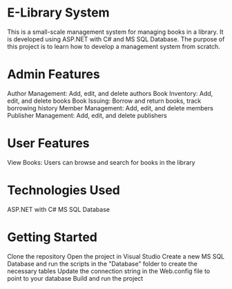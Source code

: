 # E-Library System
This is a small-scale management system for managing books in a library. It is developed using ASP.NET with C# and MS SQL Database. The purpose of this project is to learn how to develop a management system from scratch.

# Admin Features
Author Management: Add, edit, and delete authors
Book Inventory: Add, edit, and delete books
Book Issuing: Borrow and return books, track borrowing history
Member Management: Add, edit, and delete members
Publisher Management: Add, edit, and delete publishers

# User Features
View Books: Users can browse and search for books in the library

# Technologies Used
ASP.NET with C#
MS SQL Database

# Getting Started
Clone the repository
Open the project in Visual Studio
Create a new MS SQL Database and run the scripts in the "Database" folder to create the necessary tables
Update the connection string in the Web.config file to point to your database
Build and run the project
